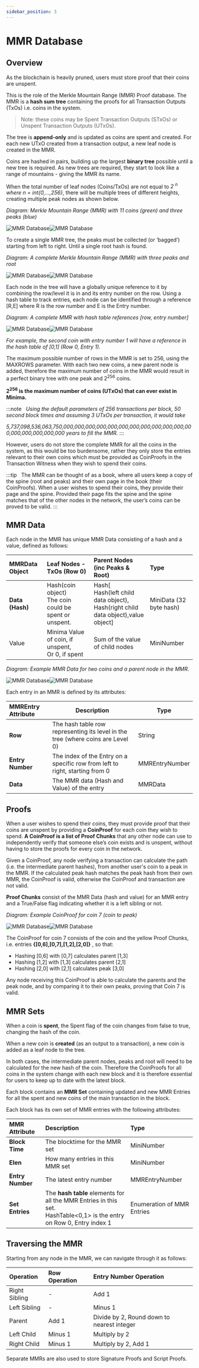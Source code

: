 ```yaml
---
sidebar_position: 3
---
```


# MMR Database

## Overview

As the blockchain is heavily pruned, users must store proof that their coins are unspent. 

This is the role of the Merkle Mountain Range (MMR) Proof database. The MMR is a **hash sum tree** containing the proofs for all Transaction Outputs (TxOs) i.e. coins in the system.

> Note: these coins may be Spent Transaction Outputs (STxOs) or Unspent Transaction Outputs (UTxOs). 

The tree is **append-only** and is updated as coins are spent and created. For each new UTxO created from a transaction output, a new leaf node is created in the MMR. 

Coins are hashed in pairs, building up the largest **binary tree** possible until a new tree is required. As new trees are required, they start to look like a range of mountains - giving the MMR its name.

When the total number of leaf nodes (Coins/TxOs) are not equal to *2 <sup>n</sup> where n = int\{*0,...,256*}*, there will be multiple trees of different heights, creating multiple peak nodes as shown below.

*Diagram: Merkle Mountain Range (MMR) with 11 coins (green) and three peaks (blue)*

![MMR Database](/img/learn/mMRDatabase1Lm.svg#gh-light-mode-only)![MMR Database](/img/learn/mMRDatabase1Dm.svg#gh-dark-mode-only)

To create a single MMR tree, the peaks must be collected (or ‘bagged’) starting from left to right. Until a single root hash is found.

*Diagram: A complete Merkle Mountain Range (MMR) with three peaks and root*

![MMR Database](/img/learn/mMRDatabase2Lm.svg#gh-light-mode-only)![MMR Database](/img/learn/mMRDatabase2Dm.svg#gh-dark-mode-only)

Each node in the tree will have a globally unique reference to it by combining the row/level it is in and its entry number on the row. Using a hash table to track entries, each node can be identified through a reference [R,E] where R is the row number and E is the Entry number. 

*Diagram: A complete MMR with hash table references [row, entry number]*

![MMR Database](/img/learn/mMRDatabase3Lm.svg#gh-light-mode-only)![MMR Database](/img/learn/mMRDatabase3Dm.svg#gh-dark-mode-only)

*For example, the second coin with entry number 1 will have a reference in the hash table of [0,1] (Row 0, Entry 1).*

The maximum possible number of rows in the MMR is set to 256, using the MAXROWS parameter. With each two new coins, a new parent node is added, therefore the maximum number of coins in the MMR would result in a perfect binary tree with one peak and 2<sup>256</sup> coins.

**2<sup>256</sup> is the maximum number of coins (UTxOs) that can ever exist in Minima.** 

:::note &nbsp;
*Using the default parameters of 256 transactions per block, 50 second block times and assuming 3 UTxOs per transaction, it would take*

*5,737,098,536,063,750,000,000,000,000,000,000,000,000,000,000,000,000,000,000,000,000,000 years to fill the MMR.*
:::

However, users do not store the complete MMR for all the coins in the system, as this would be too burdensome, rather they only store the entries relevant to their own coins which must be provided as CoinProofs in the Transaction Witness when they wish to spend their coins.

:::tip &nbsp;
The MMR can be thought of as a book, where all users keep a copy of the spine (root and peaks) and their own page in the book (their CoinProofs). When a user wishes to spend their coins, they provide their page and the spine. Provided their page fits the spine and the spine matches that of the other nodes in the network, the user’s coins can be proved to be valid. 
:::

## MMR Data

Each node in the MMR has unique MMR Data consisting of a hash and a value, defined as follows:

| MMRData Object | Leaf Nodes - TxOs (Row 0) | Parent Nodes (inc Peaks & Root) | Type |
| :-------------- | :------------------------- | :------------------------------- | :---- |
| **Data (Hash)** | Hash(coin object)<br />The coin could be spent or unspent. | Hash[<br />Hash(left child data object),<br />Hash(right child data object),value object] | MiniData (32 byte hash) |
| Value | Minima Value of coin, if<br /> unspent,<br />Or 0, if spent | Sum of the value of child nodes | MiniNumber |

*Diagram: Example MMR Data for two coins and a parent node in the MMR.*

![MMR Database](/img/learn/mMRDatabase4Lm.svg#gh-light-mode-only)![MMR Database](/img/learn/mMRDatabase4Dm.svg#gh-dark-mode-only)

Each entry in an MMR is defined by its attributes:

| MMREntry Attribute | Description | Type |
| :----------------- | ----------- | ---- |
| **Row** | The hash table row representing its level in the tree (where coins are Level 0) | String |
| **Entry Number** | The index of the Entry on a specific row from left to right, starting from 0 | MMREntryNumber |
| **Data** | The MMR data (Hash and Value) of the entry | MMRData |

## Proofs

When a user wishes to spend their coins, they must provide proof that their coins are unspent by providing a **CoinProof** for each coin they wish to spend. **A CoinProof is a list of Proof Chunks** that any other node can use to independently verify that someone else’s coin exists and is unspent, without having to store the proofs for every coin in the network.

Given a CoinProof, any node verifying a transaction can calculate the path (i.e. the intermediate parent hashes), from another user's coin to a peak in the MMR. If the calculated peak hash matches the peak hash from their own MMR, the CoinProof is valid, otherwise the CoinProof and transaction are not valid.

**Proof Chunks** consist of the MMR Data (hash and value) for an MMR entry and a True/False flag indicating whether it is a left sibling or not. 
 
*Diagram: Example CoinProof for coin 7 (coin to peak)*

![MMR Database](/img/learn/mMRDatabase5Lm.svg#gh-light-mode-only)![MMR Database](/img/learn/mMRDatabase5Dm.svg#gh-dark-mode-only)

The CoinProof for coin 7 consists of the coin and the yellow Proof Chunks, i.e. entries **{[0,6],[0,7],[1,2],[2,0]}** , so that:
- Hashing [0,6] with [0,7] calculates parent [1,3]
- Hashing [1,2] with [1,3] calculates parent [2,1]
- Hashing [2,0] with [2,1] calculates peak [3,0]

Any node receiving this CoinProof is able to calculate the parents and the peak node, and by comparing it to their own peaks, proving that Coin 7 is valid.

## MMR Sets

When a coin is **spent**, the Spent flag of the coin changes from false to true, changing the hash of the coin.

When a new coin is **created** (as an output to a transaction), a new coin is added as a leaf node to the tree.

In both cases, the intermediate parent nodes, peaks and root will need to be calculated for the new hash of the coin. Therefore the CoinProofs for all coins in the system change with each new block and it is therefore essential for users to keep up to date with the latest block. 

Each block contains an **MMR Set** containing updated and new MMR Entries for all the spent and new coins of the main transaction in the block. 

Each block has its own set of MMR entries with the following attributes: 

| MMR Attribute | Description | Type |
| :------------ | :---------- | :--- |
| **Block Time** | The blocktime for the MMR set | MiniNumber |
| **Elen** | How many entries in this MMR set | MiniNumber |
| **Entry Number** | The latest entry number | MMREntryNumber |
| **Set Entries** | The **hash table** elements for all the MMR Entries in this set. <br/>HashTable&lt;0,1> is the entry on Row 0, Entry index 1 | Enumeration of MMR Entries |

## Traversing the MMR

Starting from any node in the MMR, we can navigate through it as follows:

| Operation | Row Operation | Entry Number Operation |
| :-------- | :------------ | :--------------------- |
| Right Sibling | - | Add 1 |
| Left Sibling | - | Minus 1 |
| Parent | Add 1 | Divide by 2, Round down to nearest integer |
| Left Child | Minus 1 | Multiply by 2 |
| Right Child | Minus 1 | Multiply by 2, Add 1 |

Separate MMRs are also used to store Signature Proofs and Script Proofs.